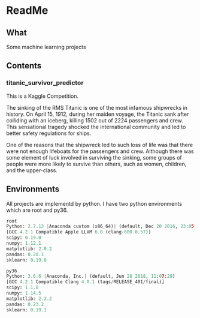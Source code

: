# ReadMe 

## What
Some machine learning projects

## Contents
### titanic_survivor_predictor
This is a Kaggle Competition.

The sinking of the RMS Titanic is one of the most infamous shipwrecks in history.  On April 15, 1912, during her maiden voyage, the Titanic sank after colliding with an iceberg, killing 1502 out of 2224 passengers and crew. This sensational tragedy shocked the international community and led to better safety regulations for ships.

One of the reasons that the shipwreck led to such loss of life was that there were not enough lifeboats for the passengers and crew. Although there was some element of luck involved in surviving the sinking, some groups of people were more likely to survive than others, such as women, children, and the upper-class.

## Environments
All projects are implementd by python. I have two python environments which are root and py36.

```python
root
Python: 2.7.13 |Anaconda custom (x86_64)| (default, Dec 20 2016, 23:05:08)
[GCC 4.2.1 Compatible Apple LLVM 6.0 (clang-600.0.57)]
scipy: 0.19.0
numpy: 1.12.1
matplotlib: 2.0.2
pandas: 0.20.1
sklearn: 0.19.0

py36
Python: 3.6.6 |Anaconda, Inc.| (default, Jun 28 2018, 11:07:29)
[GCC 4.2.1 Compatible Clang 4.0.1 (tags/RELEASE_401/final)]
scipy: 1.1.0
numpy: 1.14.5
matplotlib: 2.2.2
pandas: 0.23.2
sklearn: 0.19.1
```


